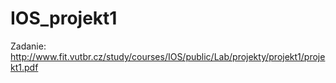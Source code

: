 # IOS_projekt1
Zadanie: http://www.fit.vutbr.cz/study/courses/IOS/public/Lab/projekty/projekt1/projekt1.pdf
